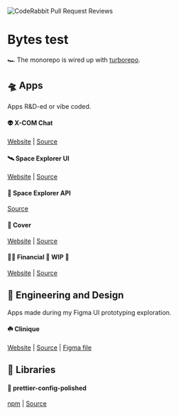 ![CodeRabbit Pull Request Reviews](https://img.shields.io/coderabbit/prs/github/dvakatsiienko/bytes?utm_source=oss&utm_medium=github&utm_campaign=dvakatsiienko%2Fturborepo&labelColor=171717&color=FF570A&link=https%3A%2F%2Fcoderabbit.ai&label=CodeRabbit+Reviews)

# Bytes test

🏎️ The monorepo is wired up with [turborepo](https://turbo.build/).

## 🛸 Apps

Apps R&D-ed or vibe coded.


#### 👽 X-COM Chat

[Website](https://x-com-chat.vercel.app) | [Source](https://github.com/dvakatsiienko/bytes/tree/main/apps/x-com-chat)

#### 🛰️ Space Explorer UI

[Website](https://space-explorer-ui.vercel.app) | [Source](https://github.com/dvakatsiienko/bytes/tree/main/apps/space-explorer-ui)

#### 📡 Space Explorer API

[Source](https://github.com/dvakatsiienko/bytes/tree/main/apps/space-explorer-api)

#### 🦦 Cover

[Website](https://ripeluokte.vercel.app) | [Source](https://github.com/dvakatsiienko/bytes/tree/main/apps/cv)

#### 🏄‍♂️ Financial 🚧 WIP 🚧

[Website](https://financical.vercel.app/) | [Source](https://github.com/dvakatsiienko/bytes/tree/main/apps/financial)

## 🎨 Engineering and Design

Apps made during my Figma UI prototyping exploration.

#### ☘️ Clinique

[Website](https://figmentation.vercel.app/clinique) | [Source](https://github.com/dvakatsiienko/bytes/tree/main/apps/figmentation) | [Figma file](https://www.figma.com/design/C83qYEFPJ8C66yIrTjEk29/Clinique?m=auto&t=p08olW2Pvhdsl68U-6)

## 🧰 Libraries

#### 💄 prettier-config-polished

[npm](https://www.npmjs.com/package/prettier-config-polished) | [Source](https://github.com/dvakatsiienko/bytes/tree/main/packages/prettier-config-polished)
